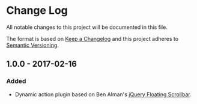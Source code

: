 # Change Log
All notable changes to this project will be documented in this file.

The format is based on [Keep a Changelog](http://keepachangelog.com/)
and this project adheres to [Semantic Versioning](http://semver.org/).

## 1.0.0 - 2017-02-16
### Added
- Dynamic action plugin based on Ben Alman's [jQuery Floating Scrollbar](https://gist.github.com/cowboy/846423).
